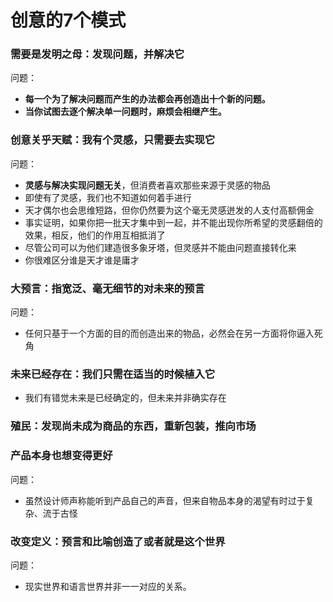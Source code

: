# 创意的7个模式

### 需要是发明之母：发现问题，并解决它

问题：

- **每一个为了解决问题而产生的办法都会再创造出十个新的问题。**
- **当你试图去逐个解决单一问题时，麻烦会相继产生。**

### 创意关乎天赋：我有个灵感，只需要去实现它

问题：

- **灵感与解决实现问题无关**，但消费者喜欢那些来源于灵感的物品
- 即使有了灵感，我们也不知道如何着手进行
- 天才偶尔也会思维短路，但你仍然要为这个毫无灵感迸发的人支付高额佣金
- 事实证明，如果你把一批天才集中到一起，并不能出现你所希望的灵感翻倍的效果，相反，他们的作用互相抵消了
- 尽管公司可以为他们建造很多象牙塔，但灵感并不能由问题直接转化来
- 你很难区分谁是天才谁是庸才

### 大预言：指宽泛、毫无细节的对未来的预言

问题：

- 任何只基于一个方面的目的而创造出来的物品，必然会在另一方面将你逼入死角

### 未来已经存在：我们只需在适当的时候植入它

- 我们有错觉未来是已经确定的，但未来并非确实存在

### 殖民：发现尚未成为商品的东西，重新包装，推向市场

### 产品本身也想变得更好

问题：

- 虽然设计师声称能听到产品自己的声音，但来自物品本身的渴望有时过于复杂、流于古怪

### 改变定义：预言和比喻创造了或者就是这个世界

问题：

- 现实世界和语言世界并非一一对应的关系。

